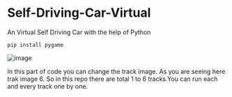 # Self-Driving-Car-Virtual
An Virtual Self Driving Car with the help of Python

``` 
pip install pygame
```

![image](https://user-images.githubusercontent.com/61585443/182076051-4cc5a446-006a-469d-ba5f-5508afb1a0e7.png)

In this part of code you can change the track image. As you are seeing here trak image 6. So in this repo there are total 1 to 6 tracks.You can run each and every track one by  one.
